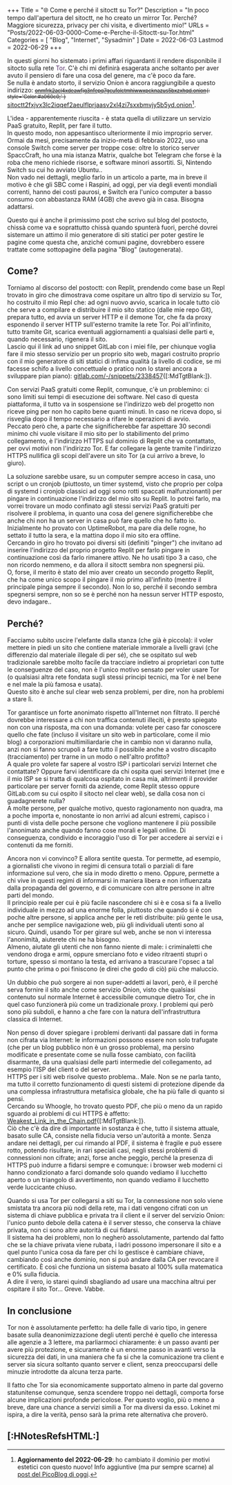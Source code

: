 +++
Title = "🌐️ Come e perché il sitoctt su Tor?"
Description = "In poco tempo dall'apertura del sitoctt, ne ho creato un mirror Tor. Perché? Maggiore sicurezza, privacy per chi visita, e divertimento mio!"
URLs = "Posts/2022-06-03-0000-Come-e-Perche-il-Sitoctt-su-Tor.html"
Categories = [ "Blog", "Internet", "Sysadmin" ]
Date = 2022-06-03
Lastmod = 2022-06-29
+++

In questi giorni ho sistemato i primi affari riguardanti il rendere disponibile il sitocto sulla rete <span style='Color:#59316b;'>Tor</span>. C'è chi mi definirà esagerata anche soltanto per aver avuto il pensiero di fare una cosa del genere, ma c'è poco da fare.  
Se nulla è andato storto, il servizio Onion è ancora raggiungibile a questo indirizzo:
<small>~~[onmfrk2acl4xdeawfjg3nfepq7gcufolctmhiwwxpcknazus5bxzxhqd.onion](http://onmfrk2acl4xdeawfjg3nfepq7gcufolctmhiwwxpcknazus5bxzxhqd.onion){: style='Color:#a060c0;' }~~</small>
[sitoctt2fxjvx3lc2iqqef2aeulflprjaasv2xl4zi7sxxbmvjy5b5yd.onion](http://sitoctt2fxjvx3lc2iqqef2aeulflprjaasv2xl4zi7sxxbmvjy5b5yd.onion)[^ Nuovo dominio estetico].

L'idea - apparentemente riuscita - è stata quella di utilizzare un servizio PaaS gratuito, Replit, per fare il tutto.  
In questo modo, non appesantisco ulteriormente il mio improprio server. Ormai da mesi, precisamente da inizio-metà di febbraio 2022, uso una console Switch come server per troppe cose: oltre lo storico server SpaccCraft, ho una mia istanza Matrix, qualche bot Telegram che forse è la roba che meno richiede risorse, e software minori assortiti. Si, Nintendo Switch su cui ho avviato Ubuntu..  
Non vado nei dettagli, meglio farlo in un articolo a parte, ma in breve il motivo è che gli SBC come i Raspini, ad oggi, per via degli eventi mondiali correnti, hanno dei costi paurosi, e Switch era l'unico computer a basso consumo con abbastanza RAM (4GB) che avevo già in casa. Bisogna adattarsi.

Questo qui è anche il primissimo post che scrivo sul blog del postocto, chissà come va e soprattutto chissà quando spunterà fuori, perché dovrei sistemare un attimo il mio generatore di siti statici per poter gestire le pagine come questa che, anziché comuni pagine, dovrebbero essere trattate come sottopagine della pagina "Blog" (autogenerata).

## Come?

Torniamo al discorso del postoctt: con Replit, prendendo come base un Repl trovato in giro che dimostrava come ospitare un altro tipo di servizio su Tor, ho costruito il mio Repl che: ad ogni nuovo avvio, scarica in locale tutto ciò che serve a compilare e distribuire il mio sito statico (dalle mie repo Git), prepara tutto, ed avvia un server HTTP e il demone Tor, che fa da proxy esponendo il server HTTP sull'esterno tramite la rete Tor. Poi all'infinito, tutto tramite Git, scarica eventuali aggiornamenti a qualsiasi delle parti e, quando necessario, rigenera il sito.  
Lascio qui il link ad uno snippet GitLab con i miei file, per chiunque voglia fare il mio stesso servizio per un proprio sito web, magari costruito proprio con il mio generatore di siti statici di infima qualità (a livello di codice, se mi facesse schifo a livello concettuale o pratico non lo starei ancora a sviluppare pian piano): [gitlab.com/-/snippets/2338457](https://gitlab.com/-/snippets/2338457){[:MdTgtBlank:]}.

Con servizi PaaS gratuiti come Replit, comunque, c'è un problemino: ci sono limiti sui tempi di esecuzione dei software. Nel caso di questa piattaforma, il tutto va in sospensione se l'indirizzo web del progetto non riceve ping per non ho capito bene quanti minuti. In caso ne riceva dopo, si risveglia dopo il tempo necessario a rifare le operazioni di avvio.  
Peccato però che, a parte che significherebbe far aspettare 30 secondi minimo chi vuole visitare il mio sito per lo stabilimento del primo collegamento, è l'indirizzo HTTPS sul dominio di Replit che va contattato, per ovvi motivi non l'indirizzo Tor. E far collegare la gente tramite l'indirizzo HTTPS nullifica gli scopi dell'avere un sito Tor (a cui arrivo a breve, lo giuro).

La soluzione sarebbe usare, su un computer sempre acceso in casa, uno script o un cronjob (piuttosto, un timer systemd, visto che proprio per colpa di systemd i cronjob classici ad oggi sono rotti spaccati malfunzionanti) per pingare in continuazione l'indirizzo del mio sito su Replit. Io potrei farlo, ma vorrei trovare un modo confinato agli stessi servizi PaaS gratuiti per risolvere il problema, in quanto una cosa del genere significherebbe che anche chi non ha un server in casa può fare quello che ho fatto io.  
Inizialmente ho provato con UptimeRobot, ma pare dia delle rogne, ho settato il tutto la sera, e la mattina dopo il mio sito era offline.  
Cercando in giro ho trovato poi diversi siti (definiti "pinger") che invitano ad inserire l'indirizzo del proprio progetto Replit per farlo pingare in continuazione così da farlo rimanere attivo. Ne ho usati tipo 3 a caso, che non ricordo nemmeno, e da allora il sitoctt sembra non spegnersi più.  
O, forse, il merito è stato del mio aver creato un secondo progetto Replit, che ha come unico scopo il pingare il mio primo all'infinito (mentre il principale pinga sempre il secondo). Non lo so, perché il secondo sembra spegnersi sempre, non so se è perché non ha nessun server HTTP esposto, devo indagare..

## Perché?

Facciamo subito uscire l'elefante dalla stanza (che già è piccola): il voler mettere in piedi un sito che contiene materiale immorale a livelli gravi (che differenzio dal materiale illegale di per sé), che se ospitato sul web tradizionale sarebbe molto facile da tracciare indietro ai proprietari con tutte le conseguenze del caso, non è l'unico motivo sensato per voler usare Tor (o qualsiasi altra rete fondata sugli stessi principi tecnici, ma Tor è nel bene e nel male la più famosa e usata).  
Questo sito è anche sul clear web senza problemi, per dire, non ha problemi a stare lì.

Tor garantisce un forte anonimato rispetto all'Internet non filtrato. Il perché dovrebbe interessare a chi non traffica contenuti illeciti, è presto spiegato non con una risposta, ma con una domanda: volete per caso far conoscere quello che fate (incluso il visitare un sito web in particolare, come il mio blog) a corporazioni multimiliardarie che in cambio non vi daranno nulla, anzi non si fanno scrupoli a fare tutto il possibile anche a vostro discapito (tracciamento) per trarne in un modo o nell'altro profitto?  
A quale pro volete far sapere al vostro ISP i particolari servizi Internet che contattate? Oppure farvi identificare da chi ospita quei servizi Internet (me e il mio ISP se si tratta di qualcosa ospitato in casa mia, altrimenti il provider particolare per server forniti da aziende, come Replit stesso oppure GitLab.com su cui ospito il sitocto nel clear web), se dalla cosa non ci guadagnerete nulla?  
A molte persone, per qualche motivo, questo ragionamento non quadra, ma a poche importa e, nonostante io non arrivi ad alcuni estremi, capisco i punti di vista delle poche persone che vogliono mantenere il più possibile l'anonimato anche quando fanno cose morali e legali online. Di conseguenza, condivido e incoraggio l'uso di Tor per accedere ai servizi e i contenuti da me forniti.

Ancora non vi convinco? E allora sentite questa. Tor permette, ad esempio, a giornalisti che vivono in regimi di censura totali o parziali di fare informazione sul vero, che sia in modo diretto o meno. Oppure, permette a chi vive in questi regimi di informarsi in maniera libera e non influenzata dalla propaganda del governo, e di comunicare con altre persone in altre parti del mondo.  
Il principio reale per cui è più facile nascondere chi si è e cosa si fa a livello individuale in mezzo ad una enorme folla, piuttosto che quando si è con poche altre persone, si applica anche per le reti distribuite: più gente le usa, anche per semplice navigazione web, più gli individuali utenti sono al sicuro. Quindi, usando Tor per girare sul web, anche se non vi interessa l'anonimità, aiuterete chi ne ha bisogno.  
Almeno, aiutate gli utenti che non fanno niente di male: i criminaletti che vendono droga e armi, oppure smerciano foto e video ritraenti stupri o torture, spesso si montano la testa, ed arrivano a trascurare l'opsec a tal punto che prima o poi finiscono (e direi che godo di ciò) più che maluccio.

Un dubbio che può sorgere ai non super-addetti ai lavori, però, è il perché serva fornire il sito anche come servizio Onion, visto che qualsiasi contenuto sul normale Internet è accessibile comunque dietro Tor, che in quel caso funzionerà più come un tradizionale proxy. I problemi qui però sono più subdoli, e hanno a che fare con la natura dell'infrastruttura classica di Internet.

Non penso di dover spiegare i problemi derivanti dal passare dati in forma non cifrata via Internet: le informazioni possono essere non solo trafugate (che per un blog pubblico non è un grosso problema), ma persino modificate e presentate come se nulla fosse cambiato, con facilità disarmante, da una qualsiasi delle parti intermedie del collegamento, ad esempio l'ISP del client o del server.  
HTTPS per i siti web risolve questo problema.. Male. Non se ne parla tanto, ma tutto il corretto funzionamento di questi sistemi di protezione dipende da una complessa infrastruttura metafisica globale, che ha più falle di quanto si pensi.  
Cercando su Whoogle, ho trovato questo PDF, che più o meno da un rapido sguardo ai problemi di cui HTTPS è affetto: [Weakest_Link_in_the_Chain.pdf](https://www.accessnow.org/cms/assets/uploads/archive/docs/Weakest_Link_in_the_Chain.pdf){[:MdTgtBlank:]}.  
Ciò che c'è da dire di importante in sostanza è che, tutto il sistema attuale, basato sulle CA, consiste nella fiducia verso un'autorità a monte. Senza andare nei dettagli, per cui rimando al PDF, il sistema è fragile e può essere rotto, potendo risultare, in rari speciali casi, negli stessi problemi di connessioni non cifrate; anzi, forse anche peggio, perché la presenza di HTTPS può indurre a fidarsi sempre e comunque: i browser web moderni ci hanno condizionato a farci domande solo quando vediamo il lucchetto aperto o un triangolo di avvertimento, non quando vediamo il lucchetto verde luccicante chiuso.

Quando si usa Tor per collegarsi a siti su Tor, la connessione non solo viene smistata tra ancora più nodi della rete, ma i dati vengono cifrati con un sistema di chiave pubblica e privata tra il client e il server del servizio Onion: l'unico punto debole della catena è il server stesso, che conserva la chiave privata, non ci sono altre autorità di cui fidarsi.  
Il sistema ha dei problemi, non lo negherò assolutamente, partendo dal fatto che se la chiave privata viene rubata, i ladri possono impersonare il sito e a quel punto l'unica cosa da fare per chi lo gestisce è cambiare chiave, cambiando così anche dominio, non si può andare dalla CA per revocare il certificato. È così che funziona un sistema basato al 100% sulla matematica e 0% sulla fiducia.  
A dire il vero, io starei quindi sbagliando ad usare una macchina altrui per ospitare il sito Tor... Greve. Vabbe.

## In conclusione

Tor non è assolutamente perfetto: ha delle falle di vario tipo, in genere basate sulla deanonimizzazione degli utenti perché è quello che interessa alle agenzie a 3 lettere, ma parliarmoci chiaramente: è un passo avanti per avere più protezione, e sicuramente è un enorme passo in avanti verso la sicurezza dei dati, in una maniera che fa si che la comunicazione tra client e server sia sicura soltanto quanto server e client, senza preoccuparsi delle minuzie introdotte da alcuna terza parte.

Il fatto che Tor sia economicamente supportato almeno in parte dal governo statunitense comunque, senza scendere troppo nei dettagli, comporta forse alcune implicazioni profonde pericolose. Per questo voglio, più o meno a breve, dare una chance a servizi simili a Tor ma diversi da esso. Lokinet mi ispira, a dire la verità, penso sarà la prima rete alternativa che proverò.

## [:HNotesRefsHTML:]

[^ Nuovo dominio estetico]: **Aggiornamento del 2022-06-29**: ho cambiato il dominio per motivi estetici con questo nuovo! Info aggiuntive (ma pur sempre scarne) al [post del PicoBlog di oggi](../PicoBlog.html#-2022-06-29-Minare-domini-Tor).
